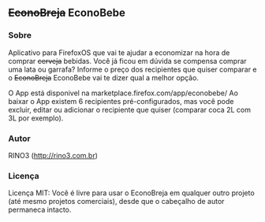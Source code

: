 ## <del>EconoBreja</del> EconoBebe

### Sobre

Aplicativo para FirefoxOS que vai te ajudar a economizar na hora de comprar <del>cerveja</del> bebidas. Você já ficou em dúvida se compensa comprar uma lata ou garrafa? Informe o preço dos recipientes que quiser comparar e o <del>EconoBreja</del> EconoBebe vai te dizer qual a melhor opção.

O App está disponivel na marketplace.firefox.com/app/econobebe/
Ao baixar o App existem 6 recipientes pré-configurados, mas você pode excluir, editar ou adicionar o recipiente que quiser (comparar coca 2L com 3L por exemplo).

###  Autor

RINO3 (http://rino3.com.br)

###  Licença

Licença MIT: Você é livre para usar o EconoBreja em qualquer outro projeto (até mesmo projetos comerciais), desde que o cabeçalho de autor permaneca intacto. 


